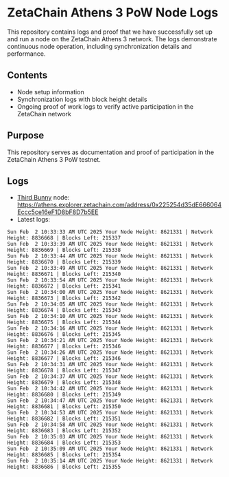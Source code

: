 # ZetaChain Athens 3 PoW Node Logs
This repository contains logs and proof that we have successfully set up and run a node on the ZetaChain Athens 3 network. The logs demonstrate continuous node operation, including synchronization details and performance.

## Contents
- Node setup information
- Synchronization logs with block height details
- Ongoing proof of work logs to verify active participation in the ZetaChain network

## Purpose
This repository serves as documentation and proof of participation in the ZetaChain Athens 3 PoW testnet.

## Logs

- [Third Bunny](https://thirdbunny.xyz/) node: https://athens.explorer.zetachain.com/address/0x225254d35dE666064Eccc5ce16eF1D8bF8D7b5EE
- Latest logs:
```
Sun Feb  2 10:33:33 AM UTC 2025 Your Node Height: 8621331 | Network Height: 8836668 | Blocks Left: 215337
Sun Feb  2 10:33:39 AM UTC 2025 Your Node Height: 8621331 | Network Height: 8836669 | Blocks Left: 215338
Sun Feb  2 10:33:44 AM UTC 2025 Your Node Height: 8621331 | Network Height: 8836670 | Blocks Left: 215339
Sun Feb  2 10:33:49 AM UTC 2025 Your Node Height: 8621331 | Network Height: 8836671 | Blocks Left: 215340
Sun Feb  2 10:33:54 AM UTC 2025 Your Node Height: 8621331 | Network Height: 8836672 | Blocks Left: 215341
Sun Feb  2 10:34:00 AM UTC 2025 Your Node Height: 8621331 | Network Height: 8836673 | Blocks Left: 215342
Sun Feb  2 10:34:05 AM UTC 2025 Your Node Height: 8621331 | Network Height: 8836674 | Blocks Left: 215343
Sun Feb  2 10:34:10 AM UTC 2025 Your Node Height: 8621331 | Network Height: 8836675 | Blocks Left: 215344
Sun Feb  2 10:34:16 AM UTC 2025 Your Node Height: 8621331 | Network Height: 8836676 | Blocks Left: 215345
Sun Feb  2 10:34:21 AM UTC 2025 Your Node Height: 8621331 | Network Height: 8836677 | Blocks Left: 215346
Sun Feb  2 10:34:26 AM UTC 2025 Your Node Height: 8621331 | Network Height: 8836677 | Blocks Left: 215346
Sun Feb  2 10:34:31 AM UTC 2025 Your Node Height: 8621331 | Network Height: 8836678 | Blocks Left: 215347
Sun Feb  2 10:34:37 AM UTC 2025 Your Node Height: 8621331 | Network Height: 8836679 | Blocks Left: 215348
Sun Feb  2 10:34:42 AM UTC 2025 Your Node Height: 8621331 | Network Height: 8836680 | Blocks Left: 215349
Sun Feb  2 10:34:47 AM UTC 2025 Your Node Height: 8621331 | Network Height: 8836681 | Blocks Left: 215350
Sun Feb  2 10:34:53 AM UTC 2025 Your Node Height: 8621331 | Network Height: 8836682 | Blocks Left: 215351
Sun Feb  2 10:34:58 AM UTC 2025 Your Node Height: 8621331 | Network Height: 8836683 | Blocks Left: 215352
Sun Feb  2 10:35:03 AM UTC 2025 Your Node Height: 8621331 | Network Height: 8836684 | Blocks Left: 215353
Sun Feb  2 10:35:09 AM UTC 2025 Your Node Height: 8621331 | Network Height: 8836685 | Blocks Left: 215354
Sun Feb  2 10:35:14 AM UTC 2025 Your Node Height: 8621331 | Network Height: 8836686 | Blocks Left: 215355
```
